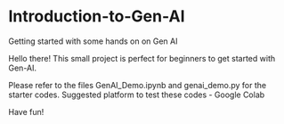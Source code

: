 # Introduction-to-Gen-AI
Getting started with some hands on on Gen AI

Hello there! This small project is perfect for beginners to get started with Gen-AI.

Please refer to the files GenAI_Demo.ipynb and genai_demo.py for the starter codes. 
Suggested platform to test these codes - Google Colab

Have fun!
